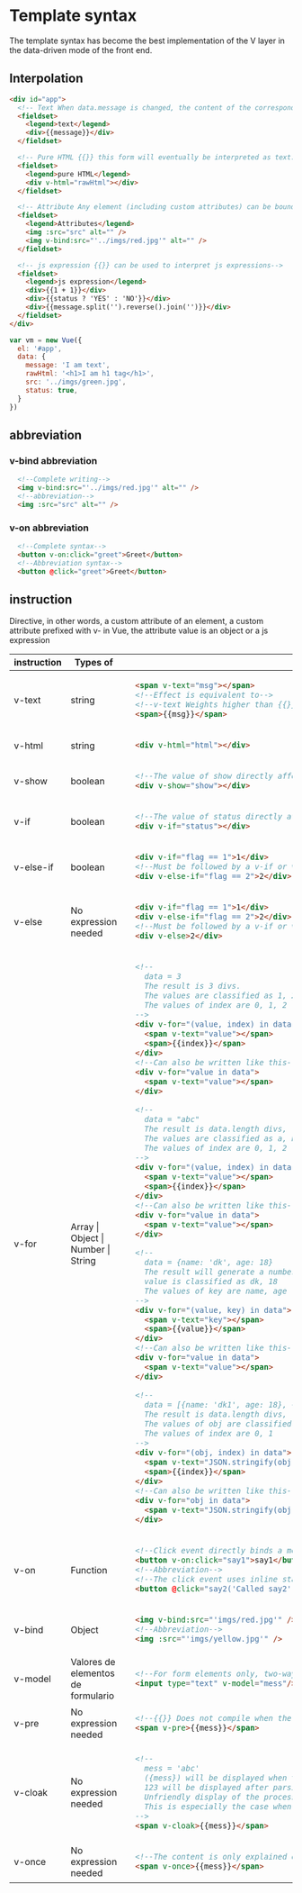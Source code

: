 # Template syntax
The template syntax has become the best implementation of the V layer in the data-driven mode of the front end.

## Interpolation
``` html
<div id="app">
  <!-- Text When data.message is changed, the content of the corresponding interpolation will also change automatically-->
  <fieldset>
    <legend>text</legend>
    <div>{{message}}</div>
  </fieldset>

  <!-- Pure HTML {{}} this form will eventually be interpreted as text. If you want to enter HTML structure, use v-html = "object"-->
  <fieldset>
    <legend>pure HTML</legend>
    <div v-html="rawHtml"></div>
  </fieldset>		

  <!-- Attribute Any element (including custom attributes) can be bound to the object: attribute name (or v-bind: attribute name) = "object"-->
  <fieldset>
    <legend>Attributes</legend>
    <img :src="src" alt="" />
    <img v-bind:src="'../imgs/red.jpg'" alt="" />
  </fieldset>	

  <!-- js expression {{}} can be used to interpret js expressions-->
  <fieldset>
    <legend>js expression</legend>
    <div>{{1 + 1}}</div>
    <div>{{status ? 'YES' : 'NO'}}</div>
    <div>{{message.split('').reverse().join('')}}</div>
  </fieldset>	
</div>
```

``` javascript
var vm = new Vue({
  el: '#app',
  data: {
    message: 'I am text',
    rawHtml: '<h1>I am h1 tag</h1>',
    src: '../imgs/green.jpg',
    status: true,
  }
})
```

## abbreviation
### v-bind abbreviation
``` html
  <!--Complete writing-->
  <img v-bind:src="'../imgs/red.jpg'" alt="" />
  <!--abbreviation-->
  <img :src="src" alt="" />
```
### v-on abbreviation
``` html
  <!--Complete syntax-->
  <button v-on:click="greet">Greet</button>
  <!--Abbreviation syntax-->
  <button @click="greet">Greet</button>  
```

## instruction
Directive, in other words, a custom attribute of an element, a custom attribute prefixed with v- in Vue, the attribute value is an object or a js expression

<table>
  <thead>
    <tr>
      <th>instruction</th><th>Types of</th><th>usage</th>
    </tr>
  </thead>
  <tbody>
    <tr><td>v-text</td><td>string</td><td><!--v-text-->
      
  ``` html
    <span v-text="msg"></span>
    <!--Effect is equivalent to-->
    <!--v-text Weights higher than {{}}-->
    <span>{{msg}}</span>
  ```
  
   </td></tr>
    <tr><td>v-html</td><td>string</td><td><!--v-html-->
      
  ``` html
    <div v-html="html"></div>
  ```
  
   </td></tr> 
    <tr><td>v-show</td><td>boolean</td><td><!--v-show-->
      
  ``` html
    <!--The value of show directly affects whether the div is displayed in the document-->
    <div v-show="show"></div>
  ```
  
   </td></tr>    
    <tr><td>v-if</td><td>boolean</td><td><!--v-if-->
      
  ``` html
    <!--The value of status directly affects the existence of the div in the document-->
    <div v-if="status"></div>
  ```
  
   </td></tr>
    <tr><td>v-else-if</td><td>boolean</td><td><!--v-else-if-->
      
  ``` html
    <div v-if="flag == 1">1</div>
    <!--Must be followed by a v-if or v-else-if element-->
    <div v-else-if="flag == 2">2</div>
  ```
  
   </td></tr>      
    <tr><td>v-else</td><td>No expression needed</td><td><!--v-else-->
      
  ``` html
    <div v-if="flag == 1">1</div>
    <div v-else-if="flag == 2">2</div>
    <!--Must be followed by a v-if or v-else-if element-->
    <div v-else>2</div>
  ```
  
   </td></tr>    
    <tr><td>v-for</td><td>Array | Object | Number | String</td><td><!--v-for-->
      
  ``` html
    <!--
      data = 3
      The result is 3 divs.
      The values are classified as 1, 2, 3
      The values of index are 0, 1, 2
    -->
    <div v-for="(value, index) in data">
      <span v-text="value"></span>
      <span>{{index}}</span>
    </div>
    <!--Can also be written like this-->
    <div v-for="value in data">
      <span v-text="value"></span>
    </div>

    <!--
      data = "abc"
      The result is data.length divs,
      The values are classified as a, b, c
      The values of index are 0, 1, 2
    -->
    <div v-for="(value, index) in data">
      <span v-text="value"></span>
      <span>{{index}}</span>
    </div>   
    <!--Can also be written like this-->
    <div v-for="value in data">
      <span v-text="value"></span>
    </div>

    <!--
      data = {name: 'dk', age: 18}
      The result will generate a number of divs for the data attribute,
      value is classified as dk, 18
      The values of key are name, age
    -->
    <div v-for="(value, key) in data">
      <span v-text="key"></span>
      <span>{{value}}</span>
    </div>
    <!--Can also be written like this-->
    <div v-for="value in data">
      <span v-text="value"></span>
    </div>

    <!--
      data = [{name: 'dk1', age: 18}, {name: 'dk2', age: 20}]
      The result is data.length divs,
      The values of obj are classified as data [0], data [1]
      The values of index are 0, 1
    -->
    <div v-for="(obj, index) in data">
      <span v-text="JSON.stringify(obj)"></span>
      <span>{{index}}</span>
    </div>    
    <!--Can also be written like this-->
    <div v-for="obj in data">
      <span v-text="JSON.stringify(obj)"></span>
    </div>    
  ```
  
   </td></tr> 
    <tr><td>v-on</td><td>Function</td><td><!--v-on-->
      
  ``` html
    <!--Click event directly binds a method-->
    <button v-on:click="say1">say1</button>
    <!--Abbreviation-->
    <!--The click event uses inline statements-->
    <button @click="say2('Called say2', $event)">say2</button>     
  ```
  
   </td></tr> 
       <tr><td>v-bind</td><td>Object</td><td><!--v-bind-->
      
  ``` html
    <img v-bind:src="'imgs/red.jpg'" />
    <!--Abbreviation-->
    <img :src="'imgs/yellow.jpg'" />
  ```
  
   </td></tr>    
      <tr><td>v-model</td><td>Valores de elementos de formulario</td><td><!--v-model-->
      
  ``` html
    <!--For form elements only, two-way binding-->
    <input type="text" v-model="mess"/>
  ```
  
   </td></tr>  
      <tr><td>v-pre</td><td>No expression needed</td><td><!--v-pre-->
      
  ``` html
    <!--{{}} Does not compile when the string is output-->
    <span v-pre>{{mess}}</span>
  ```
  
   </td></tr>  
      <tr><td>v-cloak</td><td>No expression needed</td><td><!--v-cloak-->
      
  ``` html
    <!--
      mess = 'abc'
      ({mess}) will be displayed when the span has not been parsed by vue
      123 will be displayed after parsing
      Unfriendly display of the process used to resolve these two conversions
      This is especially the case when the page loads too slowly
    -->
    <span v-cloak>{{mess}}</span>
  ```
  
   </td></tr>     
      <tr><td>v-once</td><td>No expression needed</td><td><!--v-once-->
      
  ``` html
    <!--The content is only explained once and will not be mapped to the span again when the mess is changed-->
    <span v-once>{{mess}}</span>
  ```
  
   </td></tr>              
  </tbody>
</table>